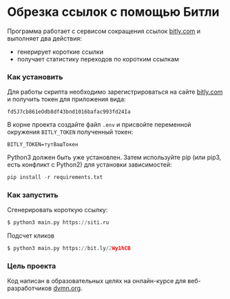 # Обрезка ссылок с помощью Битли

Программа работает с сервисом сокращения ссылок [bitly.com](https://bitly.com) и выполняет два действия:

* генерирует короткие ссылки
* получает статистику переходов по коротким ссылкам

### Как установить

Для работы скрипта необходимо зарегистрироваться на сайте [bitly.com](https://bitly.com) и получить токен для приложения вида:

```
fd5J7cb861eОdb8df43bпd1016bafac993fd24Ia
```

В корне проекта создайте файл `.env` и присвойте переменной окружения `BITLY_TOKEN` полученный токен:

```
BITLY_TOKEN=тутВашТокен
```

Python3 должен быть уже установлен. Затем используйте pip (или pip3, есть конфликт с Python2) для установки зависимостей:

```python
pip install -r requirements.txt
```

### Как запустить

Сгенерировать короткую ссылку:

```python
$ python3 main.py https://siti.ru
```

Подсчет кликов

```python
$ python3 main.py https://bit.ly/2Wy1hCB
```

### Цель проекта

Код написан в образовательных целях на онлайн-курсе для веб-разработчиков [dvmn.org](https://dvmn.org).
